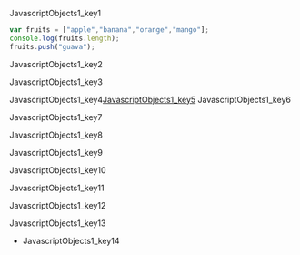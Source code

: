 JavascriptObjects1_key1


```javascript
var fruits = ["apple","banana","orange","mango"];
console.log(fruits.length);
fruits.push("guava");
```

JavascriptObjects1_key2


JavascriptObjects1_key3


JavascriptObjects1_key4[JavascriptObjects1_key5](https://www.w3schools.com/jsref/jsref_obj_array.asp)
JavascriptObjects1_key6

JavascriptObjects1_key7



JavascriptObjects1_key8


JavascriptObjects1_key9


JavascriptObjects1_key10



JavascriptObjects1_key11


JavascriptObjects1_key12


JavascriptObjects1_key13


- JavascriptObjects1_key14
